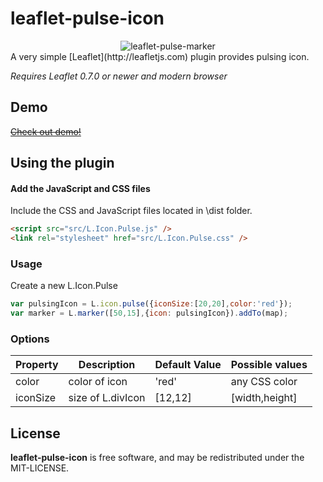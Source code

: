 leaflet-pulse-icon
=====================
<div style="text-align:center" align="center">
  <img src="http://filipzava.github.io/leaflet-pulse-marker/leaflet-pulse-marker.png" alt="leaflet-pulse-marker" />
</div>
A very simple [Leaflet](http://leafletjs.com) plugin provides pulsing icon.

*Requires Leaflet 0.7.0 or newer and modern browser*

## Demo
~~[Check out demo!](http://filipzava.github.io/leaflet-pulse-marker)~~
## Using the plugin
#### Add the JavaScript and CSS files

Include the CSS and JavaScript files located in \dist folder.

```html
<script src="src/L.Icon.Pulse.js" />
<link rel="stylesheet" href="src/L.Icon.Pulse.css" />
```

### Usage
Create a new L.Icon.Pulse

```javascript
var pulsingIcon = L.icon.pulse({iconSize:[20,20],color:'red'});
var marker = L.marker([50,15],{icon: pulsingIcon}).addTo(map);
```
### Options
| Property        | Description            | Default Value | Possible  values         |
| --------------- | ---------------------- | ------------- | ------------------------ |
| color           | color of icon         | 'red'         | any CSS color            |
| iconSize        | size of L.divIcon      | [12,12]       | <Point> [width,height]   |


## License
**leaflet-pulse-icon** is free software, and may be redistributed under the MIT-LICENSE.

